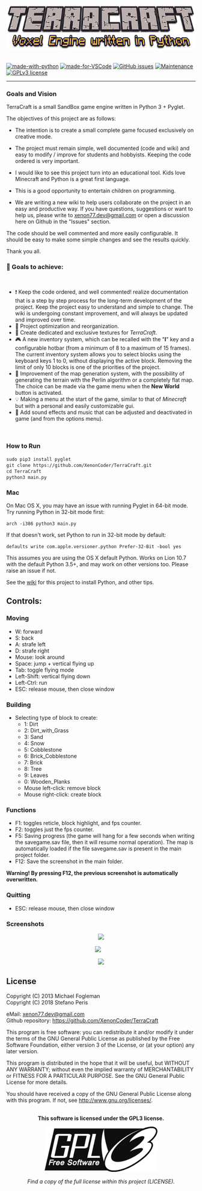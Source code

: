 <p align="center"><img src="img/Terracraft.png" width="600" >
<br>
<br>

</div>

[![made-with-python](https://img.shields.io/badge/Made%20with-Python-1f425f.svg)](https://www.python.org/)
[![made-for-VSCode](https://img.shields.io/badge/Made%20for-VSCode-1f425f.svg)](https://code.visualstudio.com/)
[![GitHub issues](https://img.shields.io/github/issues/Naereen/StrapDown.js.svg)](https://GitHub.com/Naereen/StrapDown.js/issues/)
[![Maintenance](https://img.shields.io/badge/Maintained%3F-yes-green.svg)](https://GitHub.com/Naereen/StrapDown.js/graphs/commit-activity)
[![GPLv3 license](https://img.shields.io/badge/License-GPLv3-blue.svg)](http://perso.crans.org/besson/LICENSE.html)


----------

### Goals and Vision

TerraCraft is a small SandBox game engine written in Python 3 + Pyglet.

The objectives of this project are as follows:

- The intention is to create a small complete game focused exclusively on creative mode.

- The project must remain simple, well documented (code and wiki) and easy to modify / improve for students and hobbyists. Keeping the code ordered is very important.

- I would like to see this project turn into an educational tool. Kids love Minecraft and Python is a great first language.

- This is a good opportunity to entertain children on programming.

- We are writing a new wiki to help users collaborate on the project in an easy and productive way. If you have questions, suggestions or want to help us, please write to xenon77.dev@gmail.com or open a discussion here on Github in the "Issues" section.

The code should be well commented and more easily configurable. It should be easy to make some simple changes and see the results quickly.

Thank you all.
<br>

### :dart: Goals to achieve:
<br/>

- :exclamation: Keep the code ordered, and well commented! realize documentation that is a step by step process for the long-term development of the project. Keep the project easy to understand and simple to change. The wiki is undergoing constant improvement, and will always be updated and improved over time.
- :floppy_disk: Project optimization and reorganization.
- :jack_o_lantern: Create dedicated and exclusive textures for *TerraCraft*.
- :video_game: A new inventory system, which can be recalled with the "**I**" key and a configurable hotbar (from a minimum of 8 to a maximum of 15 frames). The current inventory system allows you to select blocks using the keyboard keys 1 to 0, without displaying the active block. Removing the limit of only 10 blocks is one of the priorities of the project.
- :space_invader: Improvement of the map generation system, with the possibility of generating the terrain with the Perlin algorithm or a completely flat map. The choice can be made via the game menu when the **New World** button is activated.
- :bulb: Making a menu at the start of the game, similar to that of *Minecraft* but with a personal and easily customizable gui.
- :musical_score: Add sound effects and music that can be adjusted and deactivated in game (and from the options menu).
<br/>

### How to Run

```shell
sudo pip3 install pyglet
git clone https://github.com/XenonCoder/TerraCraft.git
cd TerraCraft
python3 main.py
```

### Mac

On Mac OS X, you may have an issue with running Pyglet in 64-bit mode. Try running Python in 32-bit mode first:

```shell
arch -i386 python3 main.py
```

If that doesn't work, set Python to run in 32-bit mode by default:

```shell
defaults write com.apple.versioner.python Prefer-32-Bit -bool yes 
```

This assumes you are using the OS X default Python.  Works on Lion 10.7 with the default Python 3.5+, and may work on other versions too.  Please raise an issue if not.

See the [wiki](https://github.com/XenonCoder/terracraft/wiki) for this project to install Python, and other tips.
<br/>

## Controls:

### Moving

- W: forward
- S: back
- A: strafe left
- D: strafe right
- Mouse: look around
- Space: jump + vertical flying up
- Tab: toggle flying mode
- Left-Shift: vertical flying down
- Left-Ctrl: run
- ESC: release mouse, then close window

### Building

- Selecting type of block to create:
    - 1: Dirt
    - 2: Dirt_with_Grass
    - 3: Sand
    - 4: Snow
    - 5: Cobblestone
    - 6: Brick_Cobblestone
    - 7: Brick
    - 8: Tree
    - 9: Leaves
    - 0: Wooden_Planks
    - Mouse left-click: remove block
    - Mouse right-click: create block
    
### Functions

- F1: toggles reticle, block highlight, and fps counter.
- F2: toggles just the fps counter.
- F5: Saving progress (the game will hang for a few seconds when writing the savegame.sav file, then it will resume normal operation). The       map is automatically loaded if the file savegame.sav is present in the main project folder.
- F12: Save the screenshot in the main folder.

**Warning! By pressing F12, the previous screenshot is automatically overwritten.**

### Quitting

- ESC: release mouse, then close window

### Screenshots

<p align="center"><img src="https://s17.postimg.org/ef3cww9nz/screenshot.png" >

<p align="center"><img src="https://s17.postimg.org/dk7mjg7n3/screenshot.png" >
    
<p align="center"><img src="https://s17.postimg.org/x7amn33xb/68747470733a2f2f73392e706f7374696d672e6f72672f636d6a6871746c6f66.png" >

## License

Copyright (C) 2013 Michael Fogleman<br>
Copyright (C) 2018 Stefano Peris<br>

eMail: <xenon77.dev@gmail.com><br>
Github repository: <https://github.com/XenonCoder/TerraCraft>

This program is free software: you can redistribute it and/or modify
it under the terms of the GNU General Public License as published by
the Free Software Foundation, either version 3 of the License, or
(at your option) any later version.

This program is distributed in the hope that it will be useful,
but WITHOUT ANY WARRANTY; without even the implied warranty of
MERCHANTABILITY or FITNESS FOR A PARTICULAR PURPOSE.  See the
GNU General Public License for more details.

You should have received a copy of the GNU General Public License
along with this program.  If not, see <http://www.gnu.org/licenses/>.
<br>
<br>

<p align="center"><b>This software is licensed under the GPL3 license.</b>

<p align="center"><img src="img/gpl3_logo.png" width="300" >

<p align="center"><i>Find a copy of the full license within this project (LICENSE).</i>
